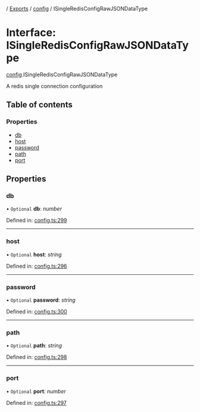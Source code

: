 [](../README.md) / [Exports](../modules.md) / [config](../modules/config.md) / ISingleRedisConfigRawJSONDataType

# Interface: ISingleRedisConfigRawJSONDataType

[config](../modules/config.md).ISingleRedisConfigRawJSONDataType

A redis single connection configuration

## Table of contents

### Properties

- [db](config.isingleredisconfigrawjsondatatype.md#db)
- [host](config.isingleredisconfigrawjsondatatype.md#host)
- [password](config.isingleredisconfigrawjsondatatype.md#password)
- [path](config.isingleredisconfigrawjsondatatype.md#path)
- [port](config.isingleredisconfigrawjsondatatype.md#port)

## Properties

### db

• `Optional` **db**: *number*

Defined in: [config.ts:299](https://github.com/onzag/itemize/blob/11a98dec/config.ts#L299)

___

### host

• `Optional` **host**: *string*

Defined in: [config.ts:296](https://github.com/onzag/itemize/blob/11a98dec/config.ts#L296)

___

### password

• `Optional` **password**: *string*

Defined in: [config.ts:300](https://github.com/onzag/itemize/blob/11a98dec/config.ts#L300)

___

### path

• `Optional` **path**: *string*

Defined in: [config.ts:298](https://github.com/onzag/itemize/blob/11a98dec/config.ts#L298)

___

### port

• `Optional` **port**: *number*

Defined in: [config.ts:297](https://github.com/onzag/itemize/blob/11a98dec/config.ts#L297)

